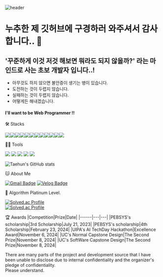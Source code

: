 ![header](https://capsule-render.vercel.app/api?type=Waving&height=200&text=WELCOME&fontColor=d5e6f5&color=timeGradient&animation=fadeIn)

# 누추한 제 깃허브에 구경하러 와주셔서 감사합니다.. 👋

## '꾸준하게 이것 저것 해보면 뭐라도 되지 않을까?' 라는 마인드로 사는 초보 개발자 입니다..!
- 아무것도 하지 않으면 불안증이 생기는 병이 있습니다.
- 도전하는 것이 두렵지 않습니다.
- 실패하는 것이 두렵지 않습니다.
- 어떻게든 해내겠습니다.

#### I'll want to be Web Programmer !!
🛠️ Stacks

<img src="https://img.shields.io/badge/JavaScript-F7DF1E?style=flat-square&logo=JavaScript&logoColor=white"/><img src="https://img.shields.io/badge/C-A8B9CC?style=flat-square&logo=C&logoColor=white"/><img src="https://img.shields.io/badge/C++-00599C?style=flat-square&logo=cplusplus&logoColor=white"/><img src="https://img.shields.io/badge/Java-3178C6?style=flat-square&logo=Java&logoColor=white"/><img src="https://img.shields.io/badge/React-4F008D?style=flat-square&logo=react&logoColor=white"/><img src="https://img.shields.io/badge/MongoDB-6DB33F?style=flat-square&logo=MongoDB&logoColor=white"/><img src="https://img.shields.io/badge/MySQL-4479A1?style=flat-square&logo=MySQL&logoColor=white"/><img src="https://img.shields.io/badge/Java_Spring_Boot-6DB33F?style=flat-square&logo=springboot&logoColor=white"/><img src="https://img.shields.io/badge/Express-5FA04E?style=flat-square&logo=node.js&logoColor=white"/><img src="https://img.shields.io/badge/Type_Script-3178C6?style=flat-square&logo=tsnode&logoColor=white"/><img src="https://img.shields.io/badge/FireBase-DD2C00?style=flat-square&logo=firebase&logoColor=white"/><img src="https://img.shields.io/badge/NextJs-3178C6?style=flat-square&logo=next.js&logoColor=white"/>


💪🏼 Tools 

 <img src="https://img.shields.io/badge/Visual Studio Code-007ACC?style=flat-square&logo=Visual Studio Code&logoColor=white"/> <img src="https://img.shields.io/badge/GitHub-181717?style=flat-square&logo=GitHub&logoColor=white"/> <img src="https://img.shields.io/badge/Eclipse IDE-2C2255?style=flat-square&logo=Eclipse IDE&logoColor=white"/>
<img src="https://img.shields.io/badge/IntelliJ IDEA-000000?style=flat-square&logo=IntelliJ IDEA&logoColor=white"/> <img src="https://img.shields.io/badge/Android Studio-3DDC84?style=flat-square&logo=androidstudio&logoColor=white"/> 


![Taehun's GitHub stats](https://github-readme-stats.vercel.app/api?username=taehun2123&show_icons=true&theme=radical)


🐱 About Me

[![Gmail Badge](https://img.shields.io/badge/School_Mail-d14836?style=flat-square&logo=Gmail&logoColor=white&link=mailto:pyoneng_@office.uc,ac.kr)](pyoneng_@office.uc,ac.kr)
  [![Velog Badge](https://img.shields.io/badge/Custom_Blog-20C997?style=flat-square&logo=Velog&logoColor=white&link=https://taehun2123.github.io/blog/)](https://taehun2123.github.io/blog/)


🏅 Algorithm Platinum Level. 

[![Solved.ac Profile](http://mazassumnida.wtf/api/v2/generate_badge?boj=asdfx100)](https://solved.ac/asdfx100/)  
[![Solved.ac Profile](http://mazassumnida.wtf/api/v2/generate_badge?boj=smasdfx100)](https://solved.ac/smasdfx100/)  


🏆 Awards
|Competition|Prize|Date|
|------|---|---|
|PEBSYS's scholarship|3rd Scholarship|July 21, 2023|
|PEBSYS's scholarship|4th Scholarship|February 23, 2024|
|UIPA's AI TechDay Hackathon|Excellence Award|November 6, 2024|
|UC's Normal Capstone Design|The Second Prize|November 8, 2024|
|UC's SoftWare Capstone Design|The Second Prize|November 8, 2024|



There are many parts of the project and development source that I have been unable to disclose due to internal confidentiality and the organizer's pledge of confidentiality.  
Please understand.
